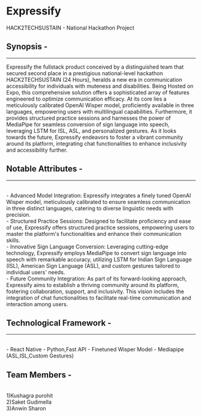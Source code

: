 # Expressify
HACK2TECHSUSTAIN - National Hackathon Project

## Synopsis -
<hr>
Expressify the fullstack product conceived by a distinguished team that secured second place in a prestigious national-level hackathon HACK2TECHSUSTAIN (24 Hours), heralds a new era in communication accessibility for individuals with muteness and disabilities. Being Hosted on Expo, this comprehensive solution offers a sophisticated array of features engineered to optimize communication efficacy. At its core lies a meticulously calibrated OpenAI Wisper model, proficiently available in three languages, empowering users with multilingual capabilities. Furthermore, it provides structured practice sessions and harnesses the power of MediaPipe for seamless conversion of sign language into speech, leveraging LSTM for ISL, ASL, and personalized gestures. As it looks towards the future, Expressify endeavors to foster a vibrant community around its platform, integrating chat functionalities to enhance inclusivity and accessibility further.

## Notable Attributes - 
<hr><br>
- Advanced Model Integration: Expressify integrates a finely tuned OpenAI Wisper model, meticulously calibrated to ensure seamless communication in three distinct languages, catering to diverse linguistic needs with precision.
<br>
- Structured Practice Sessions: Designed to facilitate proficiency and ease of use, Expressify offers structured practice sessions, empowering users to master the platform's functionalities and enhance their communication skills.
<br>
- Innovative Sign Language Conversion: Leveraging cutting-edge technology, Expressify employs MediaPipe to convert sign language into speech with remarkable accuracy, utilizing LSTM for Indian Sign Language (ISL), American Sign Language (ASL), and custom gestures tailored to individual users' needs.
<br>
- Future Community Integration: As part of its forward-looking approach, Expressify aims to establish a thriving community around its platform, fostering collaboration, support, and inclusivity. This vision includes the integration of chat functionalities to facilitate real-time communication and interaction among users.

## Technological Framework -
<hr><br>
- React Native
- Python,Fast API
- Finetuned Wisper Model
- Mediapipe (ASL,ISL,Custom Gestures)

## Team Members - 
<br>
1)Kushagra purohit
<br>
2)Saket Gudimella
<br>
3)Anwin Sharon
